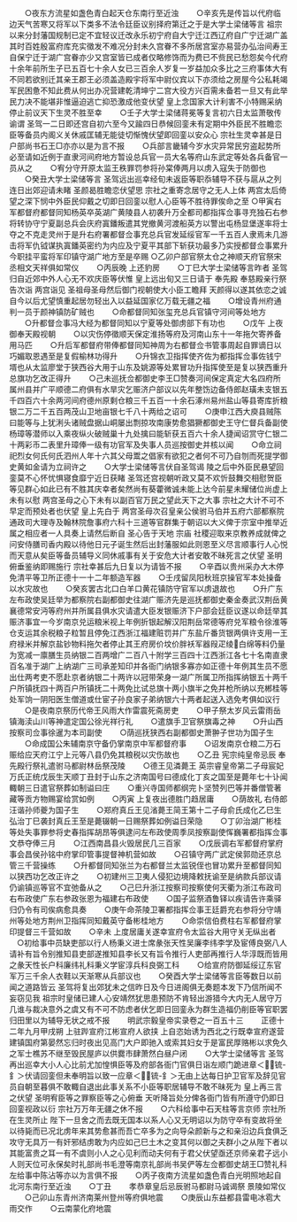 <!-- { "loadSidebar": true } -->
　　○夜东方流星如盏色青白起天仓东南行至近浊
　　○辛亥先是传旨以代府临边天气苦寒又将军以下类多不法令廷臣议别择府第迁之于是大学士梁储等言  祖宗以来分封藩国规制已定不宜轻议迁改永乐初宁府自大宁迁江西辽府自广宁迁湖广盖其时百姓殷富府库充实徵发不难况分封未久宫眷不多所居宫室亦易营办弘治间寿王自保宁迁于湖广宫眷亦少又宫室皆已成者仅略修饰而为费已不赀民已愁怨矣今代府十余年前所生子已五百七十余人女已三百余人岁复一岁益加众多比之三府事体大有不同若欲别迁其亲王郡王必须盖造殿宇将军中尉仪宾以下亦须给之房屋今公私耗竭军民困惫不知此费从何出办况营建乾清坤宁二宫大役方兴百需未备若一旦又有此举民力决不能堪非惟逼迫逃亡抑恐激成他变伏望  皇上念国家大计利害不小特赐采纳停止前议天下生灵不胜至幸
　　○壬子大学士梁储蒋冕等复言初六日太监萧敬传谕谓  圣驾一二日即还宫自初六至今又踰四日恭候回銮未有定期中外臣民不胜瞻恋臣等备员内阁义关休戚匡辅无能徒切惭愧伏望即回銮以安众心  宗社生灵幸甚是日户部尚书石王□亦亦以是为言不报
　　○兵部言畿辅今岁水灾异常民穷盗起势所必至请如近例于直隶河间府地方暂设总兵官一员大名等府山东武定等处各兵备官一员从之
　　○宥分守开原太监王秩罪罚参将孙棠俸两月以虏入寇失于防御也
　　○癸丑大学士梁储等言  圣驾远出巡幸经旬未返臣等职忝辅导不获与扈从之列连日出郊迎请未睹  圣颜曷胜瞻恋伏望思  宗社之重寄念居守之无人上体  两宫太后倚望之深下悯中外臣民仰戴之切即日回銮以慰人心臣等不胜待罪俟命之至
○甲寅右军都督府都督同知杨英卒英湖广黄陵县人初袭升万全都司都指挥佥事寻充独石右参将转协守宁夏副总兵会庆府寘鐇叛遣其党撤黄河渡船英方以警出屯杨显堡遂率将士夺之不克走灵州于是升右府署都督佥事充总兵官发延绥官军一千五百人隶焉未几游击将军仇钺谋执寘鐇英密约为内应及宁夏平其部下斩获功最多乃实授都督佥事累升今职挂平蛮将军印镇守湖广地方至是卒赐
○乙卯户部官祭太仓之神顺天府官祭宋丞相文天祥俱如常仪
　　○丙辰晚  上还豹房
　　○丁巳大学士梁储等言昨者  圣驾归自近郊中外人心无不欢庆臣等伏惟  皇上远出旬又三日请于  奉先殿  奉慈殿亲行祭告次诣  两宫诣见  圣祖母圣母然后御门视朝使大小臣工瞻拜  天颜得以遂其依恋之诚自今以后尤望慎重起居勿轻出入以益延国家亿万载无疆之福
　　○增设青州府通判一员于颜神镇防矿贼也
　　○命都督同知张玺充总兵官镇守河间等处地方
　　○升都督佥事冯大经为都督同知以宁夏等处御虏部下有功也
　　○戊午  上夜御奉天殿视朝
　　○以灾伤停徵顺天保定淮扬等府及河南山东十一年拖欠寄养备用马匹
　　○升后军都督府带俸都督同知神周为右都督佥书管事周起自罪谪日以巧媚取恩遇至是复假榆林功得升
　　○升锦衣卫指挥使齐佐为都指挥佥事佐钱宁壻也从太监廖堂于狭西谷大用于山东及姚源等处累冒功升指挥使至是复以狭西重升总旗功乞改正得升
　　○己未巡抚佥都御史李王□赞奏河间保定真定大名四府所属州县并广平顺德二府俱有水旱灾乞赈济户部议以先年整饬边备侍郎赵璜未支银五千四百六十余两河间府德州原剩仓粮三千五百一十余石涿州易州盐山等县寄库折粮银二万二千五百两茂山卫地亩银七千八十两给之诏可
　　○庚申江西大庾县贼陈曰能等与上犹浰头诸贼盘据山峒屡出剽掠攻南康势愈猖獗都御史王守仁督兵备副使杨璋等潜师以入乘夜纵火破贼巢十九处擒曰能斩获五百六十余人捷闻诏赏守仁银二十两彩币二表里升璋俸一级有功官军及失事人员巡按御史并核以闻
　　○命立祠祀烈女何氏何氏泗州人年十六其父母鬻之倡家有欲犯之者何不可乃自刎而死提学御史黄如金请为立祠许之
　　○大学士梁储等言伏自圣驾谒  陵之后中外臣民悬望回銮莫不心怀忧惧寝食靡宁近日获睹  圣驾还宫视朝听政又莫不欢忻鼓舞交相慰贺臣等见群心如此已有不胜其庆幸者矣然尚有葵藿微诚未能上达今前星未耀储位尚虚上未有以慰  两宫圣母之心下未有以副百官万民之望此天下之大事  宗社之大计不可不早定而预处者也伏望  皇上先白于  两宫圣母次召皇亲公侯驸马伯并五府六部都察院通政司大理寺及翰林院詹事府六科十三道等官群集于朝诏以大义俾于宗室中推举近属之相应者一人具奏上请然后断自  圣心告于天地  宗庙  社稷迎取来京教养成就俾之问安侍膳司香内殿以待他日元子诞生然后出封藩服如此则恩至义尽言顺事行人心悦而天意从矣臣等备员辅导义同休戚事有关于安危大计者安敢不昧死言之伏望  圣明俯垂鉴纳即赐施行  宗社幸甚后九日复以为请皆不报
　　○辛酉以贵州采办大木停免清平等卫所正德十一十二年额造军器
　　○壬戌留凤阳秋班京操官军本处操备以水灾故也
　　○癸亥罢古北口白羊口黄花镇防守官军以虏退故也
　　○升广东左布政使吴廷举为都察院右副都御史往湖广赈济先是巡抚都御史秦金奏武汉荆岳黄襄德常安沔等府州并所属县俱水灾请遣大臣发银赈济下户部会廷臣议遂以命廷举其赈济事宜一今岁南京兑运粮米视上年例折银起解汉阳荆岳常德等府兑军粮令徐淮等仓支运其余税粮子粒暂且停免江西浙江福建赃罚并广东盐斤番货银两俱许支用一王府禄米并解京盐钞物料拖欠者停止其王府房价坟价胖袄军器叚疋绫白绵等料仍量为宽减一廪膳生员纳银二百两增广二百八十附学三百四十江西浙江各七十名南直隶百名准于湖广上纳湖广三司承差知印并各衙门纳银多寡亦如正德十年例其生员不愿出仕两考吏不愿赴京者纳银二十两许以冠带荣身一湖广所属卫所指挥纳银五十两千户所镇抚四十两百户所镇抚二十两免比试总旗十两小旗半之免并枪所纳以充郴桂等处军饷一阴阳医生僧道或仕宦子孙良家子弟纳银六十两者起送入选免考俱如议行
　　○是夜南京祭历代帝王风雨大作雷震死斋房吏
　　○甲子祭太岁风云雷雨岳镇海渎山川等神遣定国公徐光祥行礼
　　○遣旗手卫官祭旗毒之神
　　○升山西按察司佥事徐暹为本司副使
　　○荫巡抚狭西右副都御史萧翀子世功为国子生
　　○命成国公朱辅南京守备仍掌南京中军都督府事
　　○诏发南京仓粮二万石赈给应天府江宁上元等八县仍免其粮税以灾伤故也
　　○乙丑  宪宗纯皇帝忌辰  奉先殿行祭礼遣驸马都尉林岳祭茂陵
　　○德王见潾薨王  英宗睿皇帝第二子母宸妃万氏正统戊辰生天顺丁丑封于山东之济南国号曰德成化丁亥之国至是薨年七十讣闻輙朝三日遣官祭葬如制谥曰庄
　　○重兴寺国师都纲完卜坚赞列巴等并番僧管著藏等贡方物赐宴给赏如例
　　○丙寅  上复夜出德胜门趋居庸
　　○荫故礼  右侍郎汪谐孙师夔为国子生
　　○郑府真丘王见渻薨王简王第十二子母俞氏成化乙巳生弘治丁巳袭封真丘王至是薨辍朝一日赐祭葬如例谥日荣隐
　　○丁卯治湖广彬桂等处失事罪参将史春指挥胡昂等俱逮问左布政使周季凤按察副使恽巍署都指挥佥事文恭夺俸三月
　　○江西南昌县火毁居民几三百家
　　○戊辰调右军都督府掌府事会昌侯孙铭中府掌印管事提督神机营如故
　　○召镇守两广武定侯郭勋还京总管三千营操练
　　○升都督同知张兰为右都督兰太监锐侄也冒功累升至都督同知以狭西功乞改正许之
　　○初建州三卫夷人侵犯边境降敕抚谕至是纳款兵部议请仍谕镇巡等官不宜弛备从之
　　○己巳升浙江按察司按察使何天衢为浙江布政司右布政使广东右参政张恩为福建右布政使
　　○国子监祭酒鲁铎以疾请告许乘驿归仍令有司俟病愈具奏
　　○庚午命茶陵卫署都指挥佥事王廷爵充右参将分守靖州等处地方荆州卫指挥同知戴英守备彬桂地方
　　○命崇信伯费柱右军都督府掌印提督三千营如故
　　○辛未  上度居庸关遂幸宣府令太监谷大用守关无纵出者
　○初给事中员缺吏部以行人杨秉义进士席彖张天性吴廉李纬李学及宦傅良弼八人请补有旨令别推知县吏部遂推知县李长又有旨令推行人吏部再推行人华淳既而皆用之彖天性长户科廉纬礼科秉义学宦淳兵科良弼工科
　　○给宣府防御延绥辽东官军万三千余人衣鞋以天渐寒从兵部议也
　　○癸酉大学士梁储等言臣等数日以前闻之道路皆云  圣驾将复出郊犹未之信昨日及今日进阁俱无奏题本发下乃信所闻不妄窃见我  祖宗时皇储已建人心安靖然犹思患预防不肯轻出游猎今大内无人居守万几谁与裁决意外之虞又有不可不防虑者伏乞即日回銮永为群生造福仍削臣等官职罢归田里以为辅导无状之戒不报
　　明武宗毅皇帝实录卷之一百五十三
　　正德十二年九月甲戌朔  上驻跸宣府江彬宣府人欲挟  上自恣始诱为西北之行既幸宣府遂营建镇国府第晏然忘归时夜出见高门大户即驰入或索其妇女于是富民厚赂彬以求免久之军士樵苏不继至毁民屋庐以供爨市肆萧然白昼户闭
　　○大学士梁储等言  圣驾再出巡幸大小人心比前尤加惶惧臣等及府部各衙门官俱日诣左顺门跪进章＜锍-釒＞伏请回銮但未奉明旨以致一应章＜锍-釒＞无由上达每日护卫官军及辞见官员自朝至暮俱不敢輙自退出此事关系不小臣等职居辅导不敢不昧死为  皇上再三言之伏望  圣明宥臣等之罪察臣等之心俯垂  天听降旨处分俾各衙门皆有所遵守仍即日回銮视政以衍  宗社万万年无疆之休不报
　　○六科给事中石天柱等言京师  宗社所在生灵所止  陛下一旦舍之而去既无国本以系人心又无明诏以为防守卒有变故将坐以待毙而已况北虏年来其势愈甚而吾亡卒多为之向导朵颜新与之和亲沿边兵食俱乏攻守无具万一有奸邪结虏敢为内应如己巳土木之变其何以御之夫群小之从陛下者以其能富贵之耳一有不虞则小人之心见利而动夫何有于君父伏望亟还京师亲君子远小人则天位可永保矣时礼部尚书毛澄等南京礼部尚书吴俨等左佥都御史胡王□赞礼科左给事中陈沾等亦以为言俱不报
　　○丙子夜南方流星如盏色青白光明照地起自北河东南行至近浊
　　○丁丑
　　孝恭章皇后忌辰驸马都尉马诚谒祭  景陵如常仪
　　○己卯山东青州济南莱州登州等府俱地震
　　○庚辰山东益都县雷电冰雹大雨交作
　　○云南蒙化府地震
